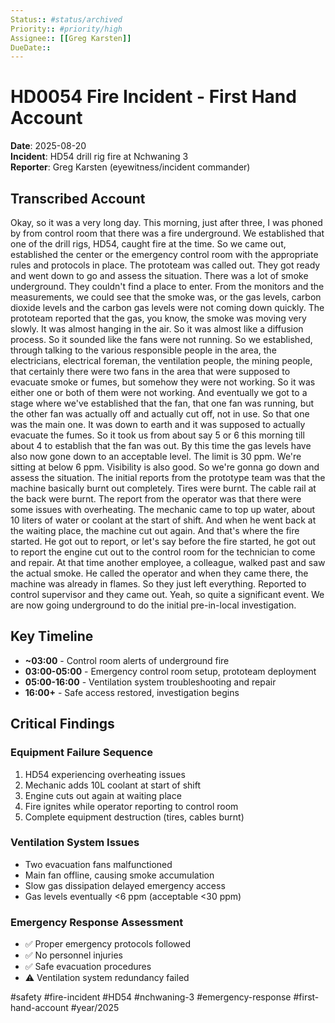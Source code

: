 ```yaml
---
Status:: #status/archived
Priority:: #priority/high
Assignee:: [[Greg Karsten]]
DueDate:: 
---
```


# HD0054 Fire Incident - First Hand Account

**Date**: 2025-08-20  
**Incident**: HD54 drill rig fire at Nchwaning 3  
**Reporter**: Greg Karsten (eyewitness/incident commander)

## Transcribed Account

Okay, so it was a very long day. This morning, just after three, I was phoned by from control room that there was a fire underground. We established that one of the drill rigs, HD54, caught fire at the time. So we came out, established the center or the emergency control room with the appropriate rules and protocols in place. The prototeam was called out. They got ready and went down to go and assess the situation. There was a lot of smoke underground. They couldn't find a place to enter. From the monitors and the measurements, we could see that the smoke was, or the gas levels, carbon dioxide levels and the carbon gas levels were not coming down quickly. The prototeam reported that the gas, you know, the smoke was moving very slowly. It was almost hanging in the air. So it was almost like a diffusion process. So it sounded like the fans were not running. So we established, through talking to the various responsible people in the area, the electricians, electrical foreman, the ventilation people, the mining people, that certainly there were two fans in the area that were supposed to evacuate smoke or fumes, but somehow they were not working. So it was either one or both of them were not working. And eventually we got to a stage where we've established that the fan, that one fan was running, but the other fan was actually off and actually cut off, not in use. So that one was the main one. It was down to earth and it was supposed to actually evacuate the fumes. So it took us from about say 5 or 6 this morning till about 4 to establish that the fan was out. By this time the gas levels have also now gone down to an acceptable level. The limit is 30 ppm. We're sitting at below 6 ppm. Visibility is also good. So we're gonna go down and assess the situation. The initial reports from the prototype team was that the machine basically burnt out completely. Tires were burnt. The cable rail at the back were burnt. The report from the operator was that there were some issues with overheating. The mechanic came to top up water, about 10 liters of water or coolant at the start of shift. And when he went back at the waiting place, the machine cut out again. And that's where the fire started. He got out to report, or let's say before the fire started, he got out to report the engine cut out to the control room for the technician to come and repair. At that time another employee, a colleague, walked past and saw the actual smoke. He called the operator and when they came there, the machine was already in flames. So they just left everything. Reported to control supervisor and they came out. Yeah, so quite a significant event. We are now going underground to do the initial pre-in-local investigation.

## Key Timeline

- **~03:00** - Control room alerts of underground fire
- **03:00-05:00** - Emergency control room setup, prototeam deployment
- **05:00-16:00** - Ventilation system troubleshooting and repair
- **16:00+** - Safe access restored, investigation begins

## Critical Findings

### Equipment Failure Sequence
1. HD54 experiencing overheating issues
2. Mechanic adds 10L coolant at start of shift  
3. Engine cuts out again at waiting place
4. Fire ignites while operator reporting to control room
5. Complete equipment destruction (tires, cables burnt)

### Ventilation System Issues
- Two evacuation fans malfunctioned
- Main fan offline, causing smoke accumulation
- Slow gas dissipation delayed emergency access
- Gas levels eventually <6 ppm (acceptable <30 ppm)

### Emergency Response Assessment
- ✅ Proper emergency protocols followed
- ✅ No personnel injuries
- ✅ Safe evacuation procedures
- ⚠️ Ventilation system redundancy failed

#safety #fire-incident #HD54 #nchwaning-3 #emergency-response #first-hand-account #year/2025
